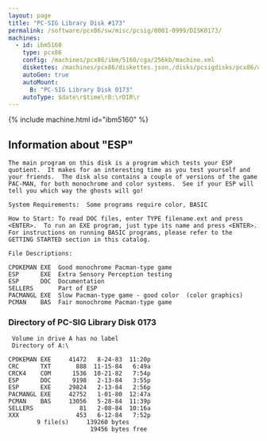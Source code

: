 ```yaml
---
layout: page
title: "PC-SIG Library Disk #173"
permalink: /software/pcx86/sw/misc/pcsig/0001-0999/DISK0173/
machines:
  - id: ibm5160
    type: pcx86
    config: /machines/pcx86/ibm/5160/cga/256kb/machine.xml
    diskettes: /machines/pcx86/diskettes.json,/disks/pcsigdisks/pcx86/diskettes.json
    autoGen: true
    autoMount:
      B: "PC-SIG Library Disk 0173"
    autoType: $date\r$time\rB:\rDIR\r
---
```


{% include machine.html id="ibm5160" %}

## Information about "ESP"

    The main program on this disk is a program which tests your ESP
    quotient.  It makes for an interesting time as you test yourself and
    your friends.  The disk also contains a couple of versions of the game
    PAC-MAN, for both monochrome and color systems.  See if your ESP will
    tell you which way the ghosts will go!
    
    System Requirements:  Some programs require color, BASIC
    
    How to Start: To read DOC files, enter TYPE filename.ext and press
    <ENTER>.  To run an EXE program, just type its name and press <ENTER>.
    For instructions on running BASIC programs, please refer to the
    GETTING STARTED section in this catalog.
    
    File Descriptions:
    
    CPOKEMAN EXE  Good monochrome Pacman-type game
    ESP      EXE  Extra Sensory Perception testing
    ESP      DOC  Documentation
    SELLERS       Part of ESP
    PACMANGL EXE  Slow Pacman-type game - good color  (color graphics)
    PCMAN    BAS  Fair monochrome Pacman-type game

### Directory of PC-SIG Library Disk 0173

     Volume in drive A has no label
     Directory of A:\

    CPOKEMAN EXE     41472   8-24-83  11:20p
    CRC      TXT       888  11-15-84   6:49a
    CRCK4    COM      1536  10-21-82   7:54p
    ESP      DOC      9198   2-13-84   3:55p
    ESP      EXE     29824   2-13-84   2:56p
    PACMANGL EXE     42752   1-01-80  12:47a
    PCMAN    BAS     13056   5-28-84  11:39p
    SELLERS             81   2-08-84  10:16a
    XXX                453   6-12-84   7:52p
            9 file(s)     139260 bytes
                           19456 bytes free
